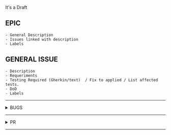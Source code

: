 It's a Draft

## EPIC
    - General Description 
    - Issues linked with description
    - Labels

## GENERAL ISSUE
    - Description 
    - Requeriments
    - Testing Required (Gherkin/text)  / Fix to applied / List affected tests.
    - DoD
    - Labels

---

<details>
  <summary>BUGS</summary>

1. `Title`: The title must be short and descriptive.
2. `Description`: The description must be precise indicating what was detected, you can also add information
       on the cause of the failure if you have information about it.
3. `Details of environment`: In this section considered add all the information related to the environment.
    <table>
        <tbody>
	<tr>
	<td style="width: 175px;">Wazuh version</td>
	<td style="width: 79px;">Installation type</td>
	<td style="width: 97px;">Branch </td>
	<td style="width: 97px;">Platform</td>
	</tr>
	<tr>
	<td style="width: 175px;">-</td>
	<td style="width: 103px;">-</td>
	<td style="width: 97px;">-</td>
	<td style="width: 97px;">-</td>
	</tr>
	</tbody>		 
    </table>

4. `Local_internal_options`: Set local_internal_options.conf. If local internal options are not required please add: **Local internal options** are not required
5. `Step to reproduce`: This section must specify step by step what has been done in order to reproduce the bug. In as much detail as possible.
6. `Current Results`: Add what is the current result after executed "steps to reproduce" 
7. `Expected Results`: Add what is the expected after executed "steps to reproduce" 
8. `Evidence`: This section is for attaching all the evidence, for example, images and videos. Also is for attach file of logs.
9. `Label to add`: Bug, core/{module}, qa/report, qa/report/{subteam}.
10. `Example`: [FIM: Real-time a folder that was deleted and restored/created is not monitored](https://github.com/wazuh/wazuh/issues/12350)

</details>

---

<details>
  <summary>PR</summary>

1. `Title`: The title must be short and descriptive.
   > **Format:** [Type of test][Module][Issue] Brief Description.
2. `Description`: The description must be precise indicating what was detected, you can also add information
       on the cause of the failure if you have information about it.
3. `Related Issues`: In this section add the related issue numbers. Also, do not forget to Mark the Linked Issues in the sidebar and Connected Issues.
4. `Details of environment`: In this section considered add a table with all the information related to the environment.
    <table>
        <tbody>
	<tr>
	<td style="width: 175px;">Wazuh version</td>
	<td style="width: 79px;">Installation type</td>
	<td style="width: 97px;">Branch </td>
	<td style="width: 97px;">Platform</td>
	</tr>
	</tbody>		 
    </table>

5. `Local_internal_options`: Set local_internal_options.conf. If local internal options are not required please add: **Local internal options** are not required
6. `Step to reproduce`: This section must specify step by step what has been done in order to reproduce the bug. In as much detail as possible.
7. `Test Executions:` Attach all executions with results.
    * `Creator`: Three local executions and three Jenkins executions of the complete test module, on each supported system for the module.
    * `Reviewer`: To approve, the reviewer has to add three Jenkins executions, **or** a local and a Jenkins execution of the complete test module, on each supported system for the module.
9. `Rules`: List of rules applied to development
   > - [x] Proven that tests **pass** when they have to pass.
   > - [x] Proven that tests **fail** when they have to fail.
   > - [x] Python codebase satisfies PEP-8 style style guide. `pycodestyle --max-line-length=120 --show-source --show-pep8 file.py`.
   > - [x] Python codebase is documented following the Google Style for Python docstrings.
   > - [x] The test is documented in wazuh-qa/docs.
10. `Label to add`: feature/{module}, test/{type of test}, team/qa, subteam/{subteam}.
11. `Example`: [IT - WDB - 2532- Test set_agent_groups WDB command](https://github.com/wazuh/wazuh-qa/pull/2602)

</details>

---